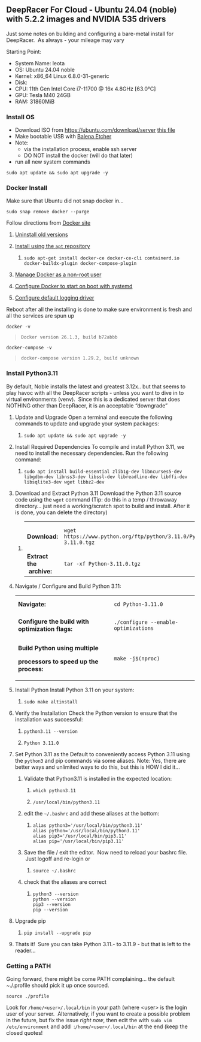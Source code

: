 ## DeepRacer For Cloud - Ubuntu 24.04 (noble) with 5.2.2 images and NVIDIA 535 drivers

Just some notes on building and configuring a bare-metal install for DeepRacer.  As always - your mileage may vary

Starting Point:

*   System Name: leota
*   OS: Ubuntu 24.04 noble
*   Kernel: x86\_64 Linux 6.8.0-31-generic
*   Disk: 
*   CPU: 11th Gen Intel Core i7-11700 @ 16x 4.8GHz \[63.0°C\]
*   GPU: Tesla M40 24GB
*   RAM: 31860MiB

### **Install OS**

*   Download ISO from https://ubuntu.com/download/server [this file](https://ubuntu.com/download/server/thank-you?version=24.04&architecture=amd64&lts=true)
*   Make bootable USB with [Balena Etcher](https://github.com/balena-io/etcher)
*   Note:
    *   via the installation process, enable ssh server
    *   DO NOT install the docker (will do that later)
*   run all new system commands

```plaintext
sudo apt update && sudo apt upgrade -y
```

### Docker Install

Make sure that Ubuntu did not snap docker in…

```plaintext
sudo snap remove docker --purge
```

Follow directions from [Docker site](https://docs.docker.com/engine/install/ubuntu/)

1.  [Uninstall old versions](https://docs.docker.com/engine/install/ubuntu/#uninstall-old-versions)
2.  [Install using the `apt` repository](https://docs.docker.com/engine/install/ubuntu/#install-using-the-repository)
    1.  ```plaintext
        sudo apt-get install docker-ce docker-ce-cli containerd.io docker-buildx-plugin docker-compose-plugin
        ```
        
3.  [Manage Docker as a non-root user](https://docs.docker.com/engine/install/linux-postinstall/#manage-docker-as-a-non-root-user)
4.  [Configure Docker to start on boot with systemd](https://docs.docker.com/engine/install/linux-postinstall/#configure-docker-to-start-on-boot-with-systemd)
5.  [Configure default logging driver](https://docs.docker.com/engine/install/linux-postinstall/#configure-default-logging-driver)

Reboot after all the installing is done to make sure environment is fresh and all the services are spun up

```plaintext
docker -v
```

> `Docker version 26.1.3, build b72abbb`

```plaintext
docker-compose -v
```

> `docker-compose version 1.29.2, build unknown`

### Install Python3.11

By default, Noble installs the latest and greatest 3.12x.. but that seems to play havoc with all the DeepRacer scripts - unless you want to dive in to virtual environments (venv).  Since this is a dedicated server that does NOTHING other than DeepRacer, it is an acceptable “downgrade”

1.  Update and Upgrade Open a terminal and execute the following commands to update and upgrade your system packages:
    1.  ```plaintext
        sudo apt update && sudo apt upgrade -y
        ```
        
2.  Install Required Dependencies To compile and install Python 3.11, we need to install the necessary dependencies. Run the following command:
    1.  ```plaintext
        sudo apt install build-essential zlib1g-dev libncurses5-dev libgdbm-dev libnss3-dev libssl-dev libreadline-dev libffi-dev libsqlite3-dev wget libbz2-dev
        ```
        
3.  Download and Extract Python 3.11 Download the Python 3.11 source code using the `wget` command (Tip: do this in a temp / throwaway directory… just need a working/scratch spot to build and install. After it is done, you can delete the directory)
    1.  <table><tbody><tr><td><strong>Download:</strong></td><td><pre><code class="language-plaintext">wget https://www.python.org/ftp/python/3.11.0/Python-3.11.0.tgz</code></pre></td></tr><tr><td><strong>Extract the &nbsp;archive:</strong></td><td><pre><code class="language-plaintext">tar -xf Python-3.11.0.tgz</code></pre></td></tr></tbody></table>
        
4.  Navigate / Configure and Build Python 3.11:
    
    <table><tbody><tr><td><strong>Navigate:</strong></td><td><pre><code class="language-plaintext">cd Python-3.11.0</code></pre></td></tr><tr><td><strong>Configure the build with optimization flags:</strong></td><td><pre><code class="language-plaintext">./configure --enable-optimizations</code></pre></td></tr><tr><td><p><strong>Build Python using multiple&nbsp;</strong></p><p><strong>processors to speed up the process:</strong></p></td><td><pre><code class="language-plaintext">make -j$(nproc)</code></pre></td></tr></tbody></table>
    
5.  Install Python Install Python 3.11 on your system:
    1.  ```plaintext
        sudo make altinstall
        ```
        
6.  Verify the Installation Check the Python version to ensure that the installation was successful:
    1.  ```plaintext
        python3.11 --version
        ```
        
    2.  `Python 3.11.0`
7.  Set Python 3.11 as the Default to conveniently access Python 3.11 using the `python3` and pip commands via some aliases. Note: Yes, there are better ways and unlimited ways to do this, but this is HOW I did it… 
    1.  Validate that Python3.11 is installed in the expected location:
        1.  ```plaintext
            which python3.11
            ```
            
        2.  `/usr/local/bin/python3.11`
    2.  edit the `~/.bashrc` and add these aliases at the bottom:
        1.  ```plaintext
            alias python3='/usr/local/bin/python3.11'
            alias python='/usr/local/bin/python3.11'
            alias pip3='/usr/local/bin/pip3.11'
            alias pip='/usr/local/bin/pip3.11'
            ```
            
    3.  Save the file / exit the editor.  Now need to reload your bashrc file.  Just logoff and re-login or 
        1.  ```plaintext
            source ~/.bashrc
            ```
            
    4.  check that the aliases are correct
        1.  ```plaintext
            python3 --version
            python --version
            pip3 --version
            pip --version
            ```
            
8.  Upgrade pip
    1.  ```plaintext
        pip install --upgrade pip
        ```
        
9.  Thats it!  Sure you can take Python 3.11.- to 3.11.9 - but that is left to the reader…

### Getting a PATH

Going forward, there might be come PATH complaining… the default ~./.profile should pick it up once sourced.

```plaintext
source ./profile
```

Look for `/home/<user>/.local/bin` in your path (where \<user> is the login user of your server.  Alternatively, if you want to create a possible problem in the future, but fix the issue _right now_, then edit the with `sudo vim /etc/environment` and add  :`/home/<user>/.local/bin` at the end (keep the closed quotes!
